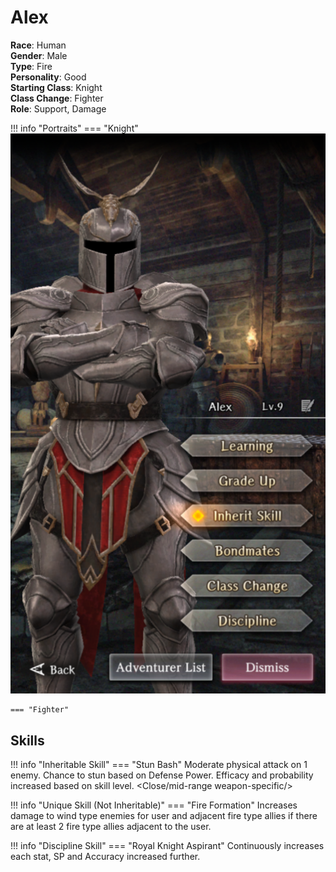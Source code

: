 # Alex

**Race**: Human  
**Gender**: Male  
**Type**: Fire  
**Personality**: Good  
**Starting Class**: Knight  
**Class Change**: Fighter  
**Role**: Support, Damage

!!! info "Portraits"
    === "Knight"
        ![](../img/alex-knight.png)

    === "Fighter"

## Skills

!!! info "Inheritable Skill"
    === "Stun Bash"
        Moderate physical attack on 1 enemy. Chance to stun based on Defense Power. Efficacy and probability increased based on skill level.
        <Close/mid-range weapon-specific/>

!!! info "Unique Skill (Not Inheritable)"
    === "Fire Formation"
        Increases damage to wind type enemies for user and adjacent fire type allies if there are at least 2 fire type allies adjacent to the user.

!!! info "Discipline Skill"
    === "Royal Knight Aspirant"
        Continuously increases each stat, SP and Accuracy increased further.